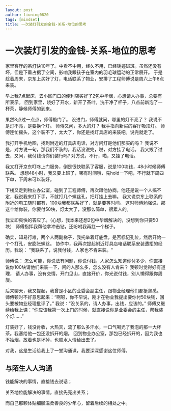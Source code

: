```yaml
---
layout: post
author: liuning0820
tags: [mindset]
title: 一次装灯引发的金钱-关系-地位的思考
---
```


# 一次装灯引发的金钱-关系-地位的思考

家里客厅的吊灯快10年了。中看不中用，经久不用，已经锈迹斑斑。虽然还没有坏，但是下垂占据了空间，影响我跟孩子在室内的羽毛球运动的正常展开。
于是趁着周末，京东上买好了灯，电话联系了物业，安排了工程师傅说是周六上午8点来装。

早上我7点起床，去小区门口的便利店买好了2包中华烟，心想请人办事，总要有所表示。
回到家里，烧好了开水，新开了茶叶，洗干净了杯子，八点前新泡了一杯茶，静候师傅的到来。

果然8点过一点点，师傅敲门了。 没进门，师傅就问，哪里的灯不亮了？
我说不是灯不亮，是要换个灯。
师傅又问，多大的灯？
我手指向新买的客厅吸顶灯。
师傅连忙摇头，这个装不了，太大了，你还是找灯具店的来装吧。说完就走了。

我打开手机地图，找到附近的灯具店电话，对方问灯是他们那买的吗？ 我说不是，对方说一句，那我们不装的。我话没说完，啪，对方挂了电话。
我又拨了过去，又问，我付钱请你们装行吗? 对方说，不行，啪，又挂了电话。

我又打开京东叮咚上门服务，倒是很快联系了客服，说是100块钱，48小时候师傅联系。
想想48小时，我又要上班了，哪有时间哦，先hold一下吧，不行就下周四下单，下周末可以装好。

下楼又走到物业办公室，碰到了工程师傅，再次跟他协商，他还是说一个人搞不定，我说我来打下手，不就打几个螺丝孔，把灯挂上去嘛。
我又说京东上联系的附近的电工随时都有，100块我都联系好了，就是要等时间。
这时师傅勉强说，那这个给你装，你要付50块，灯太大了，没那么简单，很累人的。

我立即爽快的答应了。（心想，我本来还想2包中华烟解决的，没想到你只要50块）
师傅指挥我帮他拿冲击钻，还吩咐我再扛一个梯子。

确实，知易行难，两个人两副梯子，我托举着灯底盘，是否标记孔位，然后开始一个个打孔，安膨胀螺丝。
协作中，我再次提起附近灯具店电话联系安装遭拒的经历。我说： ”我联系了，说我付钱，人家也不肯来装。"

师傅说： 怎么可能，你说法有问题，你说付钱，人家怎么知道你付多少，你直接说你100块请他们来装一下，闲的人那么多，怎么没有人肯来？
我顿时觉得好有道理， 请人办事，没有交情，开门见山，直接开价，你光说付钱，别人懒得跟你周旋。

后来聊天，我又提起，我曾是小区的业委会副主任，跟物业经理他们都挺熟悉。
师傅顿时不好意思起来：“啊呀，你不早说，刚才在物业我提出要你付50块钱，回头要被物业经理批评了。”
我说：“没关系的，请人办事，出钱，应该的。”
师傅又继续给我上课：“你应该我第一次上门的时候，就直接说你是业委会的主任，帮我装个灯......”

灯装好了，钱没肯收，大热天，流了那么多汗水，一口气喝光了我泡的那一大杯茶。我塞给他一包还没拆开的烟。
回到物业办公室，那包已经拆开的，因为我也不抽烟，放着也是坏掉，也顺水人情给出去了。

对我，这是生活给我上了一堂沟通课，我要深深感谢这位师傅。

## 与陌生人人沟通

钱能解决的事情，直接钱去说话；

关系地位能解决的事情，直接先亮出关系；

而自己那颗体贴细腻温柔善良的少年心，留着后续的相处之中。

